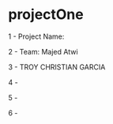 # projectOne

1 - Project Name:

2 - Team:
Majed Atwi

3 - TROY CHRISTIAN GARCIA

4 - 

5 - 

6 - 

